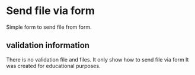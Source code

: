 # Send file via form 
Simple form to send file from form.

## validation information 
There is no validation file and files. It only show how to send file via form
It was created for educational purposes.
